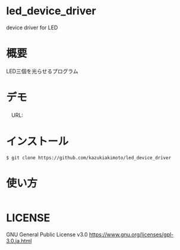 # led_device_driver
device driver for LED

# 概要
LED三個を光らせるプログラム

# デモ
　URL:
 
# インストール
~~~
$ git clone https://github.com/kazukiakimoto/led_device_driver
~~~

# 使い方
~~~

~~~


# LICENSE
GNU General Public License v3.0
https://www.gnu.org/licenses/gpl-3.0.ja.html
